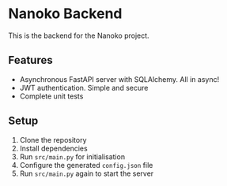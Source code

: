 # Nanoko Backend

This is the backend for the Nanoko project.

## Features

- Asynchronous FastAPI server with SQLAlchemy. All in async!
- JWT authentication. Simple and secure
- Complete unit tests

## Setup

1. Clone the repository
2. Install dependencies
3. Run `src/main.py` for initialisation
4. Configure the generated `config.json` file
5. Run `src/main.py` again to start the server
